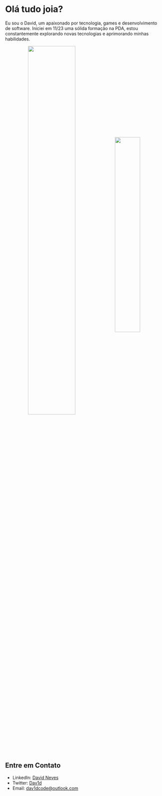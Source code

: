 # Olá tudo joia?

Eu sou o David, um apaixonado por tecnologia, games e desenvolvimento de software. Iniciei em 11/23 uma sólida formação na PDA, estou constantemente explorando novas tecnologias e aprimorando minhas habilidades.

<div  align="center" style="margin-bottom:100px">
<img width=55% align="center"  src="https://github-readme-streak-stats.herokuapp.com?user=Dav1dCode&theme=radical&mode=weekly" />
<img width=40% align="center" src="https://github-readme-stats-git-main-rafaelalexandrino.vercel.app/api/top-langs/?username=Dav1dCode&show_icons=true&theme=radical&layout=compact" />
 </div>
 
 &nbsp;
 &nbsp;

## Entre em Contato

- LinkedIn: [David Neves](https://www.linkedin.com/in/davidoneves)
- Twitter: [Dav1d](https://x.com/davidc0de?t=EJna93Zcq1XqNIs02Nl05A&s=09)
- Email: dav1dcode@outlook.com


